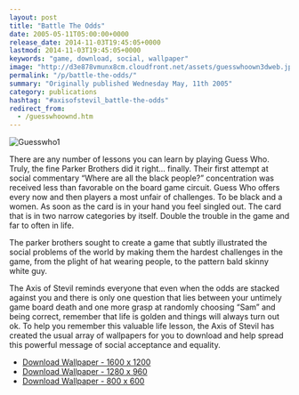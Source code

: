 ```yaml
---
layout: post
title: "Battle The Odds"
date: 2005-05-11T05:00:00+0000
release_date: 2014-11-03T19:45:05+0000
lastmod: 2014-11-03T19:45:05+0000
keywords: "game, download, social, wallpaper"
image: "http://d3e878vmunx8cm.cloudfront.net/assets/guesswhoown3dweb.jpg"
permalink: "/p/battle-the-odds/"
summary: "Originally published Wednesday May, 11th 2005"
category: publications
hashtag: "#axisofstevil_battle-the-odds"
redirect_from:
  - /guesswhoownd.htm
---
```


[id_1]: http://d3e878vmunx8cm.cloudfront.net/assets/guesswhoown3dweb.jpg "Guesswho1"
![Guesswho1][id_1]                         

There are any number of lessons you can learn by playing Guess Who. Truly, the fine Parker Brothers did it right… finally. Their first attempt at social commentary “Where are all the black people?” concentration was received less than favorable on the board game circuit. Guess Who offers every now and then players a most unfair of challenges. To be black and a women. As soon as the card is in your hand you feel singled out. The card that is in two narrow categories by itself. Double the trouble in the game and far to often in life.

The parker brothers sought to create a game that subtly illustrated the social problems of the world by making them the hardest challenges in the game, from the plight of hat wearing people, to the pattern bald skinny white guy.

The Axis of Stevil reminds everyone that even when the odds are stacked against you and there is only one question that lies between your untimely game board death and one more grasp at randomly choosing “Sam” and being correct, remember that life is golden and things will always turn out ok. To help you remember this valuable life lesson, the Axis of Stevil has created the usual array of wallpapers for you to download and help spread this powerful message of social acceptance and equality.

- [Download Wallpaper - 1600 x 1200](http://d3e878vmunx8cm.cloudfront.net/assets/guesswhoown3d1600x1200.jpg)  
- [Download Wallpaper - 1280 x 960](http://d3e878vmunx8cm.cloudfront.net/assets/guesswhoown3d1280x960.jpg)       
- [Download Wallpaper - 800 x 600](http://d3e878vmunx8cm.cloudfront.net/assets/guesswhoown3d800x600.jpg)
